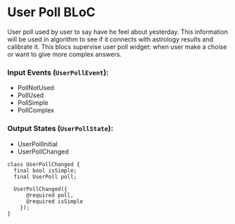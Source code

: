# User Poll BLoC

User poll used by user to say have he feel about yesterday. This information will be used in algorithm to see if it connects with astrology results and calibrate it.
This blocs supervise user poll widget: when user make a choise or want to give more complex answers. 

### Input Events (`UserPollEvent`):
- PollNotUsed
- PollUsed
- PollSimple
- PollComplex

### Output States (`UserPollState`):
- UserPollInitial
- UserPollChanged 
```
class UserPollChanged {
  final bool isSimple;
  final UserPoll poll;
  
  UserPollChanged({
      @required poll, 
      @required isSimple
    });
}
```